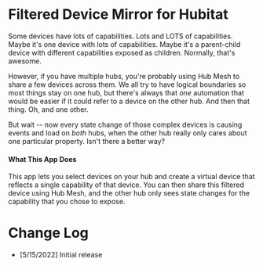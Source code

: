 # Filtered Device Mirror for Hubitat

Some devices have lots of capabilities. Lots and LOTS of capabilities. Maybe
it's one device with lots of capabilities. Maybe it's a parent-child device with
different capabilities exposed as children.  Normally, that's awesome.

However, if you have multiple hubs, you're probably using Hub Mesh to share a
few devices across them. We all try to have logical boundaries so most things
stay on one hub, but there's always that *one* automation that would be easier
if it could refer to a device on the other hub. And then that thing. Oh, and one
other.

But wait -- now every state change of those complex devices is causing events
and load on *both* hubs, when the other hub really only cares about one
particular property.  Isn't there a better way?

#### What This App Does

This app lets you select devices on your hub and create a virtual device
that reflects a single capability of that device.  You can then share
this filtered device using Hub Mesh, and the other hub only sees state
changes for the capability that you chose to expose.

# Change Log

* [5/15/2022] Initial release

